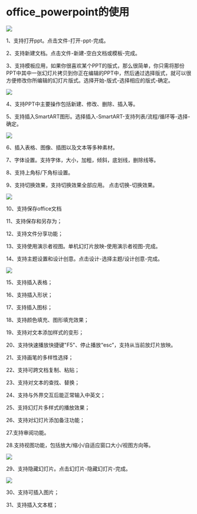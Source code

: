 # office_powerpoint的使用

![](https://github.com/openthos/community-analysis/blob/master/pic/office/ppt%E7%95%8C%E9%9D%A2.jpg)

1、支持打开ppt。点击文件-打开-ppt-完成。

2、支持新建文档。点击文件-新建-空白文档或模板-完成。

3、支持模板应用，如果你很喜欢某个PPT的版式，那么很简单，你只需将那份PPT中其中一张幻灯片拷贝到你正在编辑的PPT中，然后通过选择版式，就可以很方便修改你所编辑的幻灯片版式。选择开始-版式-选择相应的版式-确定。

![](https://github.com/openthos/community-analysis/blob/master/pic/office/ppt%E7%89%88%E5%BC%8F%E5%BA%94%E7%94%A8.png)

4、支持PPT中主要操作包括新建、修改、删除、插入等。

5、支持插入SmartART图形。选择插入-SmartART-支持列表/流程/循环等-选择-确定。

![](https://github.com/openthos/community-analysis/blob/master/pic/office/SmartART-.png)

6、插入表格、图像、插图以及文本等多种素材。

7、字体设置。支持字体，大小，加粗，倾斜，底划线，删除线等。

8、支持上角标/下角标设置。

9、支持切换效果，支持切换效果全部应用。 点击切换-切换效果。

![](https://github.com/openthos/community-analysis/blob/master/pic/office/%E5%88%87%E6%8D%A2%E6%95%88%E6%9E%9C.png)

10、支持保存office文档   

11、支持保存和另存为；

12、支持文件分享功能；

13、支持使用演示者视图。单机幻灯片放映-使用演示者视图-完成。

14、支持主题设置和设计创意。点击设计-选择主题/设计创意-完成。

![](https://github.com/openthos/community-analysis/blob/master/pic/office/%E4%B8%BB%E9%A2%98.png)

15、支持插入表格；

16、支持插入形状；

17、支持插入图标；

18、支持颜色填充、图形填充效果；

19、支持对文本添加样式的变形；

20、支持快速播放快捷键"F5"、停止播放“esc”，支持从当前放灯片放映。

21、支持画笔的多样性选择；

22、支持可跨文档复制、粘贴；

23、支持对文本的查找、替换；

24、支持与外界交互后能正常输入中英文；

25、支持幻灯片多样式的播放效果；

26、支持对幻灯片添加备注功能；

27.支持审阅功能。

28.支持视图功能，包括放大/缩小/自适应窗口大小/视图方向等。

![](https://github.com/openthos/community-analysis/blob/master/pic/office/%E8%A7%86%E5%9B%BE.png)

29、支持隐藏幻灯片。点击幻灯片-隐藏幻灯片-完成。

![](https://github.com/openthos/community-analysis/blob/master/pic/office/%E9%9A%90%E8%97%8F%E5%B9%BB%E7%81%AF%E7%89%87.png)

30、支持可插入图片；

31、支持插入文本框；
